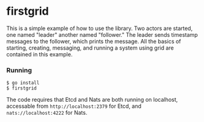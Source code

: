 firstgrid
=========

This is a simple example of how to use the library. Two actors are started,
one named "leader" another named "follower." The leader sends timestamp
messages to the follower, which prints the message. All the basics of
starting, creating, messaging, and running a system using grid are 
contained in this example.

### Running

    $ go install
    $ firstgrid

The code requires that Etcd and Nats are both running on localhost, 
accessable from `http://localhost:2379` for Etcd, and 
`nats://localhost:4222` for Nats.